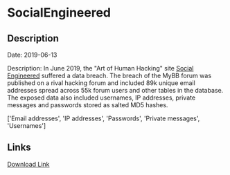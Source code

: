 # SocialEngineered

## Description

Date: 2019-06-13

Description:
In June 2019, the &quot;Art of Human Hacking&quot; site <a href="https://socialengineered.net" target="_blank" rel="noopener">Social Engineered</a> suffered a data breach. The breach of the MyBB forum was published on a rival hacking forum and included 89k unique email addresses spread across 55k forum users and other tables in the database. The exposed data also included usernames, IP addresses, private messages and passwords stored as salted MD5 hashes.


['Email addresses', 'IP addresses', 'Passwords', 'Private messages', 'Usernames']

## Links

[Download Link](https://link-to.net/1229997/702.4516709734547/dynamic/?r=aHR0cHM6Ly93d3cubWVkaWFmaXJlLmNvbS92aWV3L0xiZW9SdjJjbENiVkhKUi9zb2NpYWxlbmdpbmVlcmVkLm5ldC9maWxl)